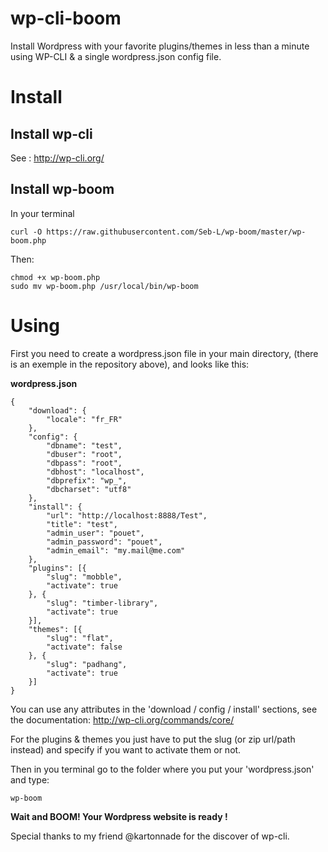 wp-cli-boom
=======

Install Wordpress with your favorite plugins/themes in less than a minute using WP-CLI &amp; a single wordpress.json config file.

# Install

## Install wp-cli

See : http://wp-cli.org/

## Install wp-boom

In your terminal

```
curl -O https://raw.githubusercontent.com/Seb-L/wp-boom/master/wp-boom.php
```

Then:

```
chmod +x wp-boom.php
sudo mv wp-boom.php /usr/local/bin/wp-boom
```

# Using

First you need to create a wordpress.json file in your main directory, (there is an exemple in the repository above), and looks like this:


**wordpress.json**
```
{
    "download": {
        "locale": "fr_FR"
    },
    "config": {
        "dbname": "test",
        "dbuser": "root",
        "dbpass": "root",
        "dbhost": "localhost",
        "dbprefix": "wp_",
        "dbcharset": "utf8"
    },
    "install": {
        "url": "http://localhost:8888/Test",
        "title": "test",
        "admin_user": "pouet",
        "admin_password": "pouet",
        "admin_email": "my.mail@me.com"
    },
    "plugins": [{
        "slug": "mobble",
        "activate": true
    }, {
        "slug": "timber-library",
        "activate": true
    }],
    "themes": [{
        "slug": "flat",
        "activate": false
    }, {
        "slug": "padhang",
        "activate": true
    }]
}
```

You can use any attributes in the 'download / config / install' sections, see the documentation: http://wp-cli.org/commands/core/

For the plugins & themes you just have to put the slug (or zip url/path instead) and specify if you want to activate them or not.

Then in you terminal go to the folder where you put your 'wordpress.json' and type:

```
wp-boom
```

**Wait and BOOM! Your Wordpress website is ready !**



Special thanks to my friend @kartonnade for the discover of wp-cli.
